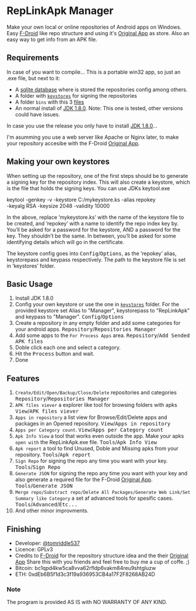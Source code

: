 # RepLinkApk Manager
 Make your own local or online repositories of Android apps on Windows. Easy [F-Droid][f-droid] like repo structure and using it's [Original App][fdroid-app] as store. Also an easy way to get info from an APK file.
 
 [f-droid]: https://f-droid.org/
 [fdroid-app]: https://f-droid.org/packages/org.fdroid.fdroid/

## Requirements
 In case of you want to compile...
 This is a portable win32 app, so just an .exe file, but next to it:
* A [sqlite database][sqlite-db] where is stored the repositories config among others.
* A folder with [`keystores`][keystore] for signing the repositories
* A folder `bins` with this 3 [files][bin-files]
* An normal install of [JDK 1.8.0][jdk-link]. Note: This one is tested, other versions could have issues.

[sqlite-db]: https://github.com/tomriddle537/RepLinkApk-Manager/blob/master/assets/config.sqlitedb
[keystore]: https://github.com/tomriddle537/RepLinkApk-Manager/blob/master/assets/keystores/RepLinkApk.ks
[bin-files]: https://drive.google.com/drive/folders/1x-84SevvpjKgTZZi0EGsgDv93TSEAFTA?usp=sharing
 In case you use the release you only have to install [JDK 1.8.0][jdk-link]...

[jdk-link]: https://www.oracle.com/java/technologies/javase/javase-jdk8-downloads.html

 I'm asumming you use a web server like Apache or Nginx later, to make your repository accesibe with the F-Droid [Original App][fdroid-app].
 
 
## Making your own keystores
 When setting up the repository, one of the first steps should be to generate a signing key for the repository index. This will also create a keystore, which is the file that holds the signing keys. You can use JDKs keytool.exe

 keytool -genkey -v -keystore C:/mykeystore.ks -alias repokey \
  -keyalg RSA -keysize 2048 -validity 10000

 In the above, replace ’mykeystore.ks’ with the name of the keystore file to be created, and ’repokey’ with a name to identify the repo index key by. You’ll be asked for a password for the keystore, AND a password for the key. They shouldn’t be the same. In between, you’ll be asked for some identifying details which will go in the certificate.

 The keystore config goes into <kbd>Config</kbd>/<kbd>Options</kbd>, as the ’repokey’ alias, keystorepass and keypass respectively. The path to the keystore file is set in ’keystores’ folder.
 
 ## Basic Usage 
 
 1. Install JDK 1.8.0
 1. Config your own keystore or use the one in [`keystores`][keystore] folder. For the provided keystore set Alias to "Manager", keystorepass to "RepLinkApk" and keypass to "Manager". <kbd>Config</kbd>/<kbd>Options</kbd>
 1. Create a repository in any empty folder and add some categories for your android apps.  <kbd>Repository</kbd>/<kbd>Repositories Manager</kbd>
 1. Add some apps to the `For Process Apps` area. <kbd>Repository</kbd>/<kbd>Add Sended APK files</kbd>
 1. Doble click each one and select a category.
 1. Hit the <kbd>Process</kbd> button and wait.
 1. Done
 
 ## Features
 
 1. `Create/Edit/Open/Backup/Close/Delete` repositories and categories <kbd>Repository</kbd>/<kbd>Repositories Manager</kbd>
 1. `APK files viever` a explorer like tool for browsing folders with apks <kbd>View</kbd>/<kbd>APK files viever</kbd>
 1. `Apps in repository` a list view for Browse/Edit/Delete apps and packages in an Opened repository. <kbd>View</kbd>/<kbd>Apps in repository</kbd>
 1. `Apps per Category count`. <kbd>View</kbd>/<kbd>Apps per Category count</kbd>
 1. `Apk Info View` a tool that works even outside the app. Make your apks `open with` the RepLinkApk.exe file. <kbd>Tools</kbd>/<kbd>Apk Info View</kbd>
 1. `Apk report` a tool to find Unused, Doble and Missing apks from your repository. <kbd>Tools</kbd>/<kbd>Apk report</kbd>
 1. `Sign Repo` for signing the repo any time you want with your key. <kbd>Tools</kbd>/<kbd>Sign Repo</kbd>
 1. `Generate JSON` for signing the repo any time you want with your key and also generate a required file for the F-Droid [Original App][fdroid-app]. <kbd>Tools</kbd>/<kbd>Generate JSON</kbd>
 1. `Merge repo/Substract repo/Delete All Packages/Generate Web Link/Set Summary like Category` a set af advanced tools for spesific cases. <kbd>Tools</kbd>/<kbd>Advanced</kbd>/<kbd>Etc...</kbd>
 1. And other minor improvments.
 
 
 ## Finishing
* Developer: [@tomriddle537][developer]
* Licence: GPLv3
* Credits to [F-Droid][f-droid] for the repository structure idea and the their [Original App][fdroid-app]
Share this with you friends and feel free to buy me a cup of coffe. ;) 
 * Bitcoin:
 bc1qpd4kw5ca8vva62rfldp6vakm84reu9shtgluzw
 * ETH:
 0xdEb6B5f1d3c3f19a936953CB4a17F2F8268AB24D

[developer]: https://github.com/tomriddle537/

 ### Note
The program is provided AS IS with NO WARRANTY OF ANY KIND.
 
 
